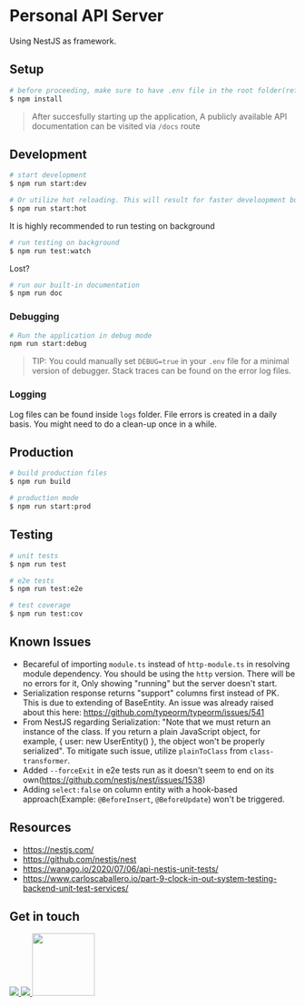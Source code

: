 # Personal API Server

Using NestJS as framework.

## Setup

```bash
# before proceeding, make sure to have .env file in the root folder(refer to given .env.example)
$ npm install
```

> After succesfully starting up the application, A publicly available API documentation can be visited via `/docs` route

## Development

```bash
# start development
$ npm run start:dev

# Or utilize hot reloading. This will result for faster develoopment build time(recommended)
$ npm run start:hot
```

It is highly recommended to run testing on background

```bash
# run testing on background
$ npm run test:watch
```

Lost?

```bash
# run our built-in documentation
$ npm run doc
```

### Debugging

```bash
# Run the application in debug mode
npm run start:debug
```

> TIP: You could manually set `DEBUG=true` in your `.env` file for a minimal version of debugger. Stack traces can be found on the error log files.

### Logging

Log files can be found inside `logs` folder. File errors is created in a daily basis. You might need to do
a clean-up once in a while.

## Production

```bash
# build production files
$ npm run build

# production mode
$ npm run start:prod
```

## Testing

```bash
# unit tests
$ npm run test

# e2e tests
$ npm run test:e2e

# test coverage
$ npm run test:cov
```

## Known Issues

- Becareful of importing `module.ts` instead of `http-module.ts` in resolving module dependency. You should be using the `http` version. There will be no errors for it, Only showing "running" but the server doesn't start.
- Serialization response returns "support" columns first instead of PK. This is due to extending of BaseEntity. An issue was already raised about this here: https://github.com/typeorm/typeorm/issues/541
- From NestJS regarding Serialization: "Note that we must return an instance of the class. If you return a plain JavaScript object, for example, { user: new UserEntity() }, the object won't be properly serialized". To mitigate such issue, utilize `plainToClass` from `class-transformer`.
- Added `--forceExit` in e2e tests run as it doesn't seem to end on its own(https://github.com/nestjs/nest/issues/1538)
- Adding `select:false` on column entity with a hook-based approach(Example: `@BeforeInsert`, `@BeforeUpdate`) won't be triggered.

## Resources

- https://nestjs.com/
- https://github.com/nestjs/nest
- https://wanago.io/2020/07/06/api-nestjs-unit-tests/
- https://www.carloscaballero.io/part-9-clock-in-out-system-testing-backend-unit-test-services/

## Get in touch

<p>
<a href="https://twitter.com/crrmacarse">
<img src="https://img.shields.io/badge/crrmacarse%20-%231DA1F2.svg?&style=for-the-badge&logo=Twitter&logoColor=white"/>
</a>
<a href="https://www.linkedin.com/in/christian-ryan-r-macarse-692974166/">
<img src="https://img.shields.io/badge/linkedin%20-%230077B5.svg?&style=for-the-badge&logo=linkedin&logoColor=white"/>
</a>
<a href="https://stackoverflow.com/users/10030210/crrmacarse?tab=profile">
<img src="https://cdn.sstatic.net/Sites/stackoverflow/company/Img/logos/so/so-logo.svg?v=a010291124bf" width="110px" />
</a>
</p>